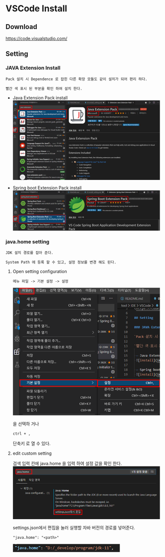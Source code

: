 # VSCode Install

## Download

<https://code.visualstudio.com/>

## Setting

### JAVA Extension Install

`Pack 설치 시 Dependence 로 잡힌 다른 확장 모듈도 같이 설치가 되어 편리 하다.`

`빨간 색 표시 된 부분을 확인 하여 설치 한다.`

 - Java Extension Pack install
 ![install](images/vscode_java_extension.png)

 - Spring boot Extension Pack install
 ![install](images/vscode_spring_boot_extension.png)

### java.home setting

`JDK 설치 경로를 잡아 준다.`

`System Path 에 등록 할 수 있고, 설정 정보를 변경 해도 된다.`

1. Open setting configuration

    ```
    메뉴 파일 -> 기본 설정 -> 설정
    ```

    ![setting](images/vscode_setting_menu.png)

    을 선택하 거나

    ```
    ctrl + ,
    ```

    단축키 로 열 수 있다.

2. edit custom setting

    검색 입력 칸에 java.home 을 입력 하여 설정 값을 확인 한다.
    ![setting](images/vscode_setting.png)

    settings.json에서 편집을 눌러 실행할 자바 버전의 경로를 넣어준다.
    ```
    "java.home": "<path>"
    ```
    ![setting](images/vscode_setting_javahome.png)

